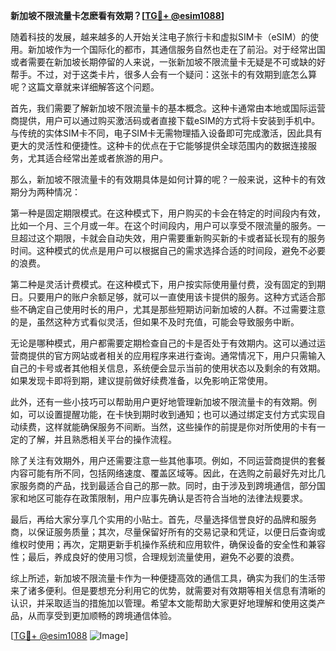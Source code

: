 **新加坡不限流量卡怎麽看有效期？[[TG💪+ @esim1088](https://t.me/s/esim1088)]**

随着科技的发展，越来越多的人开始关注电子旅行卡和虚拟SIM卡（eSIM）的使用。新加坡作为一个国际化的都市，其通信服务自然也走在了前沿。对于经常出国或者需要在新加坡长期停留的人来说，一张新加坡不限流量卡无疑是不可或缺的好帮手。不过，对于这类卡片，很多人会有一个疑问：这张卡的有效期到底怎么算呢？这篇文章就来详细解答这个问题。

首先，我们需要了解新加坡不限流量卡的基本概念。这种卡通常由本地或国际运营商提供，用户可以通过购买激活码或者直接下载eSIM的方式将卡安装到手机中。与传统的实体SIM卡不同，电子SIM卡无需物理插入设备即可完成激活，因此具有更大的灵活性和便捷性。这种卡的优点在于它能够提供全球范围内的数据连接服务，尤其适合经常出差或者旅游的用户。

那么，新加坡不限流量卡的有效期具体是如何计算的呢？一般来说，这种卡的有效期分为两种情况：

第一种是固定期限模式。在这种模式下，用户购买的卡会在特定的时间段内有效，比如一个月、三个月或一年。在这个时间段内，用户可以享受不限流量的服务。一旦超过这个期限，卡就会自动失效，用户需要重新购买新的卡或者延长现有的服务时间。这种模式的优点是用户可以根据自己的需求选择合适的时间段，避免不必要的浪费。

第二种是灵活计费模式。在这种模式下，用户按实际使用量付费，没有固定的到期日。只要用户的账户余额足够，就可以一直使用该卡提供的服务。这种方式适合那些不确定自己使用时长的用户，尤其是那些短期访问新加坡的人群。不过需要注意的是，虽然这种方式看似灵活，但如果不及时充值，可能会导致服务中断。

无论是哪种模式，用户都需要定期检查自己的卡是否处于有效期内。这可以通过运营商提供的官方网站或者相关的应用程序来进行查询。通常情况下，用户只需输入自己的卡号或者其他相关信息，系统便会显示当前的使用状态以及剩余的有效期。如果发现卡即将到期，建议提前做好续费准备，以免影响正常使用。

此外，还有一些小技巧可以帮助用户更好地管理新加坡不限流量卡的有效期。例如，可以设置提醒功能，在卡快到期时收到通知；也可以通过绑定支付方式实现自动续费，这样就能确保服务不间断。当然，这些操作的前提是你对所使用的卡有一定的了解，并且熟悉相关平台的操作流程。

除了关注有效期外，用户还需要注意一些其他事项。例如，不同运营商提供的套餐内容可能有所不同，包括网络速度、覆盖区域等。因此，在选购之前最好先对比几家服务商的产品，找到最适合自己的那一款。同时，由于涉及到跨境通信，部分国家和地区可能存在政策限制，用户应事先确认是否符合当地的法律法规要求。

最后，再给大家分享几个实用的小贴士。首先，尽量选择信誉良好的品牌和服务商，以保证服务质量；其次，尽量保留好所有的交易记录和凭证，以便日后查询或维权时使用；再次，定期更新手机操作系统和应用软件，确保设备的安全性和兼容性；最后，养成良好的使用习惯，合理规划流量使用，避免不必要的浪费。

综上所述，新加坡不限流量卡作为一种便捷高效的通信工具，确实为我们的生活带来了诸多便利。但是要想充分利用它的优势，就需要对有效期等相关信息有清晰的认识，并采取适当的措施加以管理。希望本文能帮助大家更好地理解和使用这类产品，从而享受到更加顺畅的跨境通信体验。

[[TG💪+ @esim1088](https://t.me/s/esim1088) ![Image](https://i.postimg.cc/4NQfJmqS/Snipaste-2025-05-13-00-14-12.png)]
